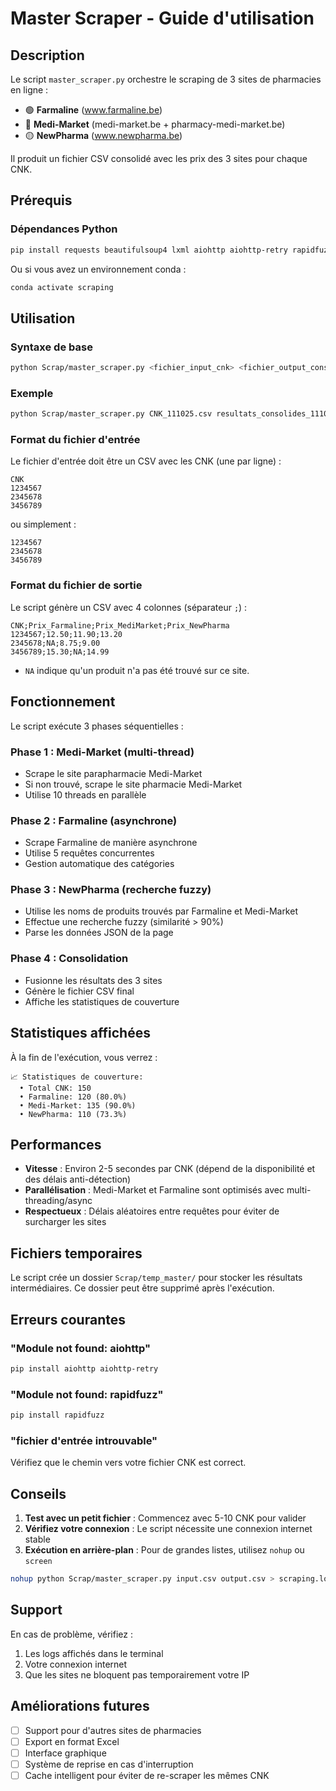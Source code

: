 # Master Scraper - Guide d'utilisation

## Description

Le script `master_scraper.py` orchestre le scraping de 3 sites de pharmacies en ligne :
- 🟢 **Farmaline** (www.farmaline.be)
- 🔵 **Medi-Market** (medi-market.be + pharmacy-medi-market.be)
- 🟡 **NewPharma** (www.newpharma.be)

Il produit un fichier CSV consolidé avec les prix des 3 sites pour chaque CNK.

## Prérequis

### Dépendances Python
```bash
pip install requests beautifulsoup4 lxml aiohttp aiohttp-retry rapidfuzz fake-useragent
```

Ou si vous avez un environnement conda :
```bash
conda activate scraping
```

## Utilisation

### Syntaxe de base
```bash
python Scrap/master_scraper.py <fichier_input_cnk> <fichier_output_consolide>
```

### Exemple
```bash
python Scrap/master_scraper.py CNK_111025.csv resultats_consolides_111025.csv
```

### Format du fichier d'entrée
Le fichier d'entrée doit être un CSV avec les CNK (une par ligne) :
```csv
CNK
1234567
2345678
3456789
```

ou simplement :
```
1234567
2345678
3456789
```

### Format du fichier de sortie
Le script génère un CSV avec 4 colonnes (séparateur `;`) :
```csv
CNK;Prix_Farmaline;Prix_MediMarket;Prix_NewPharma
1234567;12.50;11.90;13.20
2345678;NA;8.75;9.00
3456789;15.30;NA;14.99
```

- `NA` indique qu'un produit n'a pas été trouvé sur ce site.

## Fonctionnement

Le script exécute 3 phases séquentielles :

### Phase 1 : Medi-Market (multi-thread)
- Scrape le site parapharmacie Medi-Market
- Si non trouvé, scrape le site pharmacie Medi-Market
- Utilise 10 threads en parallèle

### Phase 2 : Farmaline (asynchrone)
- Scrape Farmaline de manière asynchrone
- Utilise 5 requêtes concurrentes
- Gestion automatique des catégories

### Phase 3 : NewPharma (recherche fuzzy)
- Utilise les noms de produits trouvés par Farmaline et Medi-Market
- Effectue une recherche fuzzy (similarité > 90%)
- Parse les données JSON de la page

### Phase 4 : Consolidation
- Fusionne les résultats des 3 sites
- Génère le fichier CSV final
- Affiche les statistiques de couverture

## Statistiques affichées

À la fin de l'exécution, vous verrez :
```
📈 Statistiques de couverture:
  • Total CNK: 150
  • Farmaline: 120 (80.0%)
  • Medi-Market: 135 (90.0%)
  • NewPharma: 110 (73.3%)
```

## Performances

- **Vitesse** : Environ 2-5 secondes par CNK (dépend de la disponibilité et des délais anti-détection)
- **Parallélisation** : Medi-Market et Farmaline sont optimisés avec multi-threading/async
- **Respectueux** : Délais aléatoires entre requêtes pour éviter de surcharger les sites

## Fichiers temporaires

Le script crée un dossier `Scrap/temp_master/` pour stocker les résultats intermédiaires.
Ce dossier peut être supprimé après l'exécution.

## Erreurs courantes

### "Module not found: aiohttp"
```bash
pip install aiohttp aiohttp-retry
```

### "Module not found: rapidfuzz"
```bash
pip install rapidfuzz
```

### "fichier d'entrée introuvable"
Vérifiez que le chemin vers votre fichier CNK est correct.

## Conseils

1. **Test avec un petit fichier** : Commencez avec 5-10 CNK pour valider
2. **Vérifiez votre connexion** : Le script nécessite une connexion internet stable
3. **Exécution en arrière-plan** : Pour de grandes listes, utilisez `nohup` ou `screen`

```bash
nohup python Scrap/master_scraper.py input.csv output.csv > scraping.log 2>&1 &
```

## Support

En cas de problème, vérifiez :
1. Les logs affichés dans le terminal
2. Votre connexion internet
3. Que les sites ne bloquent pas temporairement votre IP

## Améliorations futures

- [ ] Support pour d'autres sites de pharmacies
- [ ] Export en format Excel
- [ ] Interface graphique
- [ ] Système de reprise en cas d'interruption
- [ ] Cache intelligent pour éviter de re-scraper les mêmes CNK

